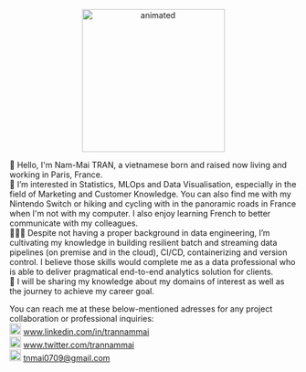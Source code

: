 <p align="center">
<img src="https://i0.wp.com/media1.giphy.com/media/3o7TKMt1VVNkHV2PaE/giphy.gif" width="250" height="250" alt="animated"/>
</p>

👋 Hello, I'm Nam-Mai TRAN, a vietnamese born and raised now living and working in Paris, France. <br>
👀 I’m interested in Statistics, MLOps and Data Visualisation, especially in the field of Marketing and Customer Knowledge. You can also find me with my Nintendo Switch or hiking and cycling with in the panoramic roads in France when I'm not with my computer. I also enjoy learning French to better communicate with my colleagues. <br>
👩🏽‍💻 Despite not having a proper background in data engineering, I’m cultivating my knowledge in building resilient batch and streaming data pipelines (on premise and in the cloud), CI/CD, containerizing and version control. I believe those skills would complete me as a data professional who is able to deliver pragmatical end-to-end analytics solution for clients. <br>
🦾 I will be sharing my knowledge about my domains of interest as well as the journey to achieve my career goal. <br>

You can reach me at these below-mentioned adresses for any project collaboration or professional inquiries: <br>
<img src="https://img.icons8.com/fluency/48/000000/linkedin.png" width="20" height="20"/> www.linkedin.com/in/trannammai  <br>
<img src="https://img.icons8.com/color/48/000000/twitter--v1.png" width="20" height="20"/> www.twitter.com/trannammai <br>
<img src="https://img.icons8.com/color/48/000000/new-post.png" width="20" height="20"/> tnmai0709@gmail.com <br>

<!---
trannammai/trannammai is a ✨ special ✨ repository because its `README.md` (this file) appears on your GitHub profile.
You can click the Preview link to take a look at your changes.
--->
